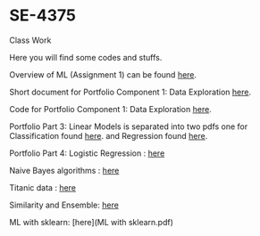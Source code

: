 # SE-4375
Class Work

Here you will find some codes and stuffs.

Overview of ML (Assignment 1) can be found [here](Overview_of_ML.pdf).

Short document for Portfolio Component 1: Data Exploration [here](PortfolioComponent1DataExploration.pdf).

Code for Portfolio Component 1: Data Exploration [here](main.cpp).

Portfolio Part 3: Linear Models is separated into two pdfs one for Classification found [here](Classification.pdf).
and Regression found [here](Regression.pdf).

Portfolio Part 4: 
Logistic Regression : [here](LogReg.cpp)
                          
Naive Bayes algorithms : [here](NaiveBayes.cpp)
                   
Titanic data : [here](titanic_project.csv)

Similarity and Ensemble: [here](Notebook1RegressionCS4375MMcCoy.pdf)

ML with sklearn: [here](ML with sklearn.pdf)

